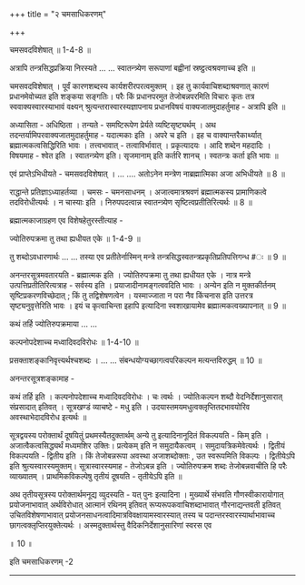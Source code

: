 +++
title = "२ चमसाधिकरणम्"

+++

चमसवदविशेषात् ॥ 1-4-8 ॥

अत्रापि तन्त्रसिद्धप्रक्रिया निरस्यते ... ... स्वातन्त्र्येण सरूपाणां बह्वीनां स्रष्ट्ठत्वश्रवणाच्च इति ॥

चमसवदविशेषात् । पूर्वं कारणशब्दस्य कार्यशरीरपरत्वमुक्तम् । इह तु कार्यवाचिशब्दाश्रवणात् कारणं प्रधानमेवोच्यत इति शङ्कया सङ्गतिः। परैः किं प्रधानपरमुत तेजोबन्नपरमिति विचारः कृतः तत्र स्ववाक्यस्वारस्याभावं वक्ष्यन् श्रुत्यन्तरास्वारस्यज्ञापनाय प्रधानविषयं वाक्यजातमुदाहर्तुमाह - अत्रापि इति ॥

अध्यासिता - अधिष्ठिता । तन्यते - समष्टिरूपेण प्रेर्यते व्यष्टिसृष्ट्यर्थम् । अथ तदन्तर्यामिपरवाक्यजातमुदाहर्तुमाह - यदात्मकाः इति । अपरे च इति । इह च वाक्यान्तरैकार्थ्यात् ब्रह्मात्मकत्वसिद्धिरिति भावः । तत्त्वभावात् - तत्वाविर्भावात् । प्रकृत्यादयः । आदि शब्देन महदादिः । विषयमाह - श्वेत इति । स्वातन्त्र्येण इति। सृजमानाम् इति कर्तरि शानच् । स्वतन्त्रः कर्ता इति भावः ॥

एवं प्राप्तेऽभिधीयते - चमसवदविशेषात् । ... .... अतोऽनेन मन्त्रेण नाब्रह्मात्मिका अजा अभिधीयते ॥ 8 ॥

राद्धान्ते प्रतिज्ञाऽध्याहर्तव्या । चमसः - चमनसाधनम् । अजात्वमात्रश्रवणं ब्रह्मात्मकस्य प्रामाणिकत्वे तदविरोधीत्यर्थः । न चास्याः इति । निरुपपदत्वान्न स्वातन्त्र्येण सृष्टित्वप्रतीतिरित्यर्थः ॥ 8 ॥

ब्रह्मात्मकाजाग्रहण एव विशेषहेतुरस्तीत्याह -

ज्योतिरुपक्रमा तु तथा ह्यधीयत एके ॥ 1-4-9 ॥

तु शब्दोऽवधारणार्थः ... ... तस्या एव प्रतीतेर्नास्मिन् मन्त्रे तन्त्रसिद्धस्वतन्त्रप्रकृतिप्रतिपत्तिगन्ध \#ः ॥ 9 ॥

अनन्तरसूत्रमवतारयति - ब्रह्मात्मक इति । ज्योतिरुपक्रमा तु तथा ह्यधीयत एके । नात्र मन्त्रे उत्पत्तिप्रतीतिरित्यत्राह - सर्वस्य इति । प्रयाजादीनामङ्गत्ववदिति भावः । अन्येन इति न मुक्तकीर्तनम् सृष्टिप्रकरणविच्छेदात् ; किं तु तद्विशेषणत्वेन । यस्माज्जाता न परा नैव किंचनास इति उत्तरत्र सृष्ट्यनुवृत्तेरिति भावः । इयं च कृत्वाचिन्ता इहापि इत्यादिना स्वशाखायामेव ब्रह्मात्मकत्वख्यापनात् ॥ 9 ॥

कथं तर्हि ज्योतिरुपक्रमाया ... ...

कल्पनोपदेशाच्च मध्वादिवदविरोधः ॥ 1-4-10 ॥

प्रसक्ताशङ्कानिवृत्त्यर्थश्चशब्दः । ... ... संबन्धयोग्यच्छागत्वपरिकल्पन मत्यन्तविरुद्धम् ॥ 10 ॥

अनन्तरसूत्रशङ्कामाह -

कथं तर्हि इति । कल्पनोपदेशाच्च मध्वादिवदविरोधः । चः त्वर्थः । ज्योतिःकल्पन शब्दौ वेदनिर्देशानुसारात् संप्रसादात् इतिवत् । सूत्रखण्डं व्याचष्टे - मधु इति । उदयास्तमयमधुत्वक्लृप्तितदभावयोरिव अवस्थाभेदादविरोध इत्यर्थः ॥

सूत्रद्वयस्य परोक्तार्थं दूषयितुं प्रथमस्यैतदुक्तार्थम् अन्ये तु इत्यादिनानूदितं विकल्पयति - किम् इति । अजात्वैकत्वसिद्ध्यर्थं मध्यमशिर उक्तिः। प्रत्येकम् इति न समुदायैकत्वम् । समुदायत्रिकमेवेत्यर्थः । द्वितीयं विकल्पयति - द्वितीय इति । किं तेजोबन्नरूपा अवस्था अजाशब्दोक्ताः , उत स्वरूपमिति विकल्पः । द्वितीयेऽपि इति श्रुत्यस्वारस्यमुक्तम्। सूत्रास्वारस्यमाह - तेजोऽबन्न इति । ज्योतिरुपक्रम शब्दः तेजोबन्नवाचीति हि परैः व्याख्यातम् । प्राथमिकविकल्पेषु तृतीयं दूषयति - तृतीयेऽपि इति ॥

अथ तृतीयसूत्रस्य परोक्तार्थमनूद्य व्युदस्यति - यत् पुनः इत्यादिना । मुख्यार्थे संभवति गौणस्वीकारायोगात् प्रयोजनाभावात् अर्थविरोधात् आत्मानं रथिनम् इतिवत् रूप्यरूपकवाचिशब्दाभावात् गौरनाद्यन्तवती इतिवत् उचितविशेषणाभावात् प्रयोजनसाधनत्वादिमात्रविवक्षायामस्वारस्यात् तस्य च पदान्तरस्वारस्यार्थाभावाच्च छागत्वक्लृप्तिरयुक्तेत्यर्थः । अस्मदुक्तार्थस्तु वैदिकनिर्देशानुसारिणां स्वरस एव

॥ 10 ॥

इति चमसाधिकरणम् -2

----
